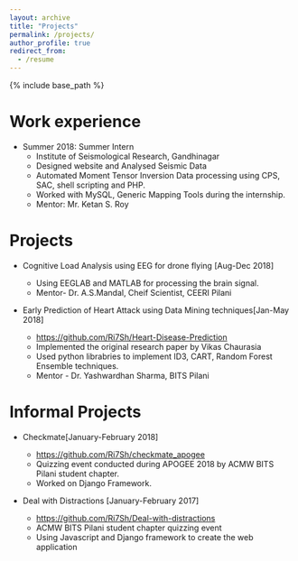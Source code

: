 ```yaml
---
layout: archive
title: "Projects"
permalink: /projects/
author_profile: true
redirect_from:
  - /resume
---
```


{% include base_path %}

<!-- Education
======
* B.S. in Github, Github University, 2012
* M.S. in Jekyll, Github University, 2014
* Ph.D in Version Control Theory, Github University, 2018 (expected)
 -->

Work experience
======
* Summer 2018: Summer Intern
  * Institute of Seismological Research, Gandhinagar
  * Designed website and Analysed Seismic Data
  * Automated Moment Tensor Inversion Data processing using CPS, SAC, shell scripting and PHP.
  * Worked with MySQL, Generic Mapping Tools during the internship. 
  * Mentor: Mr. Ketan S. Roy

<!-- * Fall 2015: Research Assistant
  * Github University
  * Duties included: Merging pull requests
  * Supervisor: Professor Hub
 -->  
<!-- Skills
======
* Skill 1
* Skill 2
  * Sub-skill 2.1
  * Sub-skill 2.2
  * Sub-skill 2.3
* Skill 3

Publications
======
  <ul>{% for post in site.publications %}
    {% include archive-single-cv.html %}
  {% endfor %}</ul>
  
Talks
======
  <ul>{% for post in site.talks %}
    {% include archive-single-talk-cv.html %}
  {% endfor %}</ul>
  
Teaching
======
  <ul>{% for post in site.teaching %}
    {% include archive-single-cv.html %}
  {% endfor %}</ul>
 -->  
<!-- Service and leadership
======
 -->

Projects
======

* Cognitive Load Analysis using EEG for drone flying [Aug-Dec 2018]
  * Using EEGLAB and MATLAB for processing the brain signal.
  * Mentor- Dr. A.S.Mandal, Cheif Scientist, CEERI Pilani

* Early Prediction of Heart Attack using Data Mining techniques[Jan-May 2018]
  * https://github.com/Ri7Sh/Heart-Disease-Prediction
  * Implemented the original research paper by Vikas Chaurasia
  * Used python librabries to implement ID3, CART, Random Forest Ensemble techniques.
  * Mentor - Dr. Yashwardhan Sharma, BITS Pilani


Informal Projects
======

* Checkmate[January-February 2018]
  * https://github.com/Ri7Sh/checkmate_apogee
  * Quizzing event conducted during APOGEE 2018 by ACMW BITS Pilani student chapter.
  * Worked on Django Framework.


* Deal with Distractions [January-February 2017]
  * https://github.com/Ri7Sh/Deal-with-distractions
  * ACMW BITS Pilani student chapter quizzing event
  * Using Javascript and Django framework to create the web application

